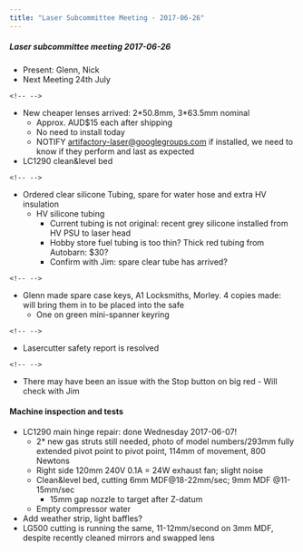 ```yaml
---
title: "Laser Subcommittee Meeting - 2017-06-26"
---
```

##### Laser subcommittee meeting 2017-06-26

-   Present: Glenn, Nick
-   Next Meeting 24th July

```{=html}
<!-- -->
```
-   New cheaper lenses arrived: 2\*50.8mm, 3\*63.5mm nominal
    -   Approx. AUD\$15 each after shipping
    -   No need to install today
    -   NOTIFY artifactory-laser@googlegroups.com if installed, we need to know if they perform and last as expected
-   LC1290 clean&level bed

```{=html}
<!-- -->
```
-   Ordered clear silicone Tubing, spare for water hose and extra HV insulation
    -   HV silicone tubing
        -   Current tubing is not original: recent grey silicone installed from HV PSU to laser head
        -   Hobby store fuel tubing is too thin? Thick red tubing from Autobarn: \$30?
        -   Confirm with Jim: spare clear tube has arrived?

```{=html}
<!-- -->
```
-   Glenn made spare case keys, A1 Locksmiths, Morley. 4 copies made: will bring them in to be placed into the safe
    -   One on green mini-spanner keyring

```{=html}
<!-- -->
```
-   Lasercutter safety report is resolved

```{=html}
<!-- -->
```
-   There may have been an issue with the Stop button on big red - Will check with Jim

#### Machine inspection and tests

-   LC1290 main hinge repair: done Wednesday 2017-06-07!
    -   2\* new gas struts still needed, photo of model numbers/293mm fully extended pivot point to pivot point, 114mm of movement, 800 Newtons
    -   Right side 120mm 240V 0.1A = 24W exhaust fan; slight noise
    -   Clean&level bed, cutting 6mm MDF@18-22mm/sec; 9mm MDF @11-15mm/sec
        -   15mm gap nozzle to target after Z-datum
    -   Empty compressor water
-   Add weather strip, light baffles?
-   LG500 cutting is running the same, 11-12mm/second on 3mm MDF, despite recently cleaned mirrors and swapped lens
